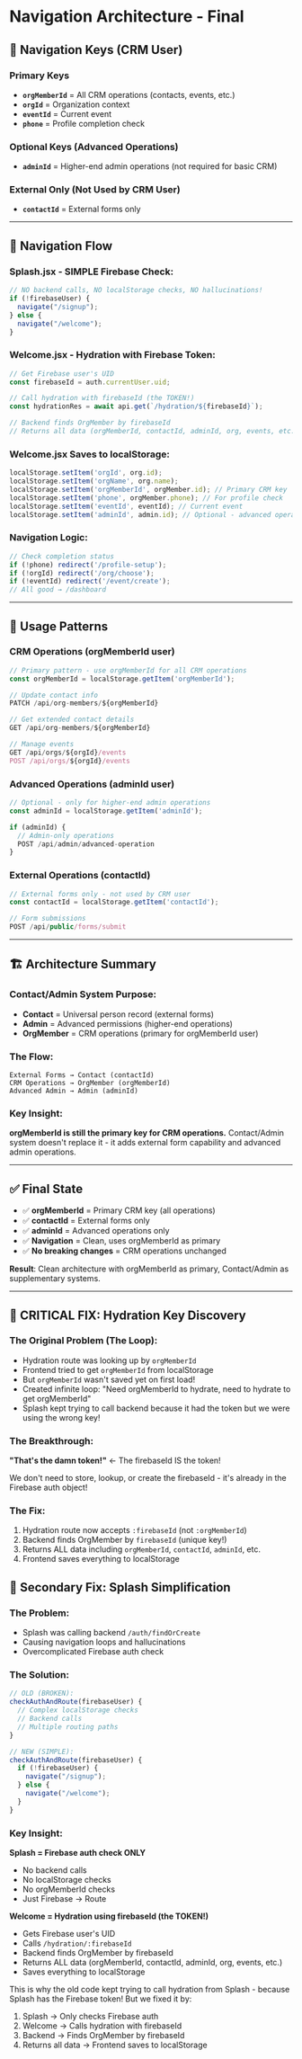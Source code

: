# Navigation Architecture - Final

## 🎯 Navigation Keys (CRM User)

### Primary Keys
- **`orgMemberId`** = All CRM operations (contacts, events, etc.)
- **`orgId`** = Organization context
- **`eventId`** = Current event
- **`phone`** = Profile completion check

### Optional Keys (Advanced Operations)
- **`adminId`** = Higher-end admin operations (not required for basic CRM)

### External Only (Not Used by CRM User)
- **`contactId`** = External forms only

---

## 🔄 Navigation Flow

### Splash.jsx - SIMPLE Firebase Check:
```javascript
// NO backend calls, NO localStorage checks, NO hallucinations!
if (!firebaseUser) {
  navigate("/signup");
} else {
  navigate("/welcome");
}
```

### Welcome.jsx - Hydration with Firebase Token:
```javascript
// Get Firebase user's UID
const firebaseId = auth.currentUser.uid;

// Call hydration with firebaseId (the TOKEN!)
const hydrationRes = await api.get(`/hydration/${firebaseId}`);

// Backend finds OrgMember by firebaseId
// Returns all data (orgMemberId, contactId, adminId, org, events, etc.)
```

### Welcome.jsx Saves to localStorage:
```javascript
localStorage.setItem('orgId', org.id);
localStorage.setItem('orgName', org.name);
localStorage.setItem('orgMemberId', orgMember.id); // Primary CRM key
localStorage.setItem('phone', orgMember.phone); // For profile check
localStorage.setItem('eventId', eventId); // Current event
localStorage.setItem('adminId', admin.id); // Optional - advanced operations
```

### Navigation Logic:
```javascript
// Check completion status
if (!phone) redirect('/profile-setup');
if (!orgId) redirect('/org/choose');
if (!eventId) redirect('/event/create');
// All good → /dashboard
```

---

## 🎯 Usage Patterns

### CRM Operations (orgMemberId user)
```javascript
// Primary pattern - use orgMemberId for all CRM operations
const orgMemberId = localStorage.getItem('orgMemberId');

// Update contact info
PATCH /api/org-members/${orgMemberId}

// Get extended contact details
GET /api/org-members/${orgMemberId}

// Manage events
GET /api/orgs/${orgId}/events
POST /api/orgs/${orgId}/events
```

### Advanced Operations (adminId user)
```javascript
// Optional - only for higher-end admin operations
const adminId = localStorage.getItem('adminId');

if (adminId) {
  // Admin-only operations
  POST /api/admin/advanced-operation
}
```

### External Operations (contactId)
```javascript
// External forms only - not used by CRM user
const contactId = localStorage.getItem('contactId');

// Form submissions
POST /api/public/forms/submit
```

---

## 🏗️ Architecture Summary

### Contact/Admin System Purpose:
- **Contact** = Universal person record (external forms)
- **Admin** = Advanced permissions (higher-end operations)
- **OrgMember** = CRM operations (primary for orgMemberId user)

### The Flow:
```
External Forms → Contact (contactId)
CRM Operations → OrgMember (orgMemberId)
Advanced Admin → Admin (adminId)
```

### Key Insight:
**orgMemberId is still the primary key for CRM operations.** Contact/Admin system doesn't replace it - it adds external form capability and advanced admin operations.

---

## ✅ Final State

- ✅ **orgMemberId** = Primary CRM key (all operations)
- ✅ **contactId** = External forms only
- ✅ **adminId** = Advanced operations only
- ✅ **Navigation** = Clean, uses orgMemberId as primary
- ✅ **No breaking changes** = CRM operations unchanged

**Result**: Clean architecture with orgMemberId as primary, Contact/Admin as supplementary systems.

---

## 🚨 CRITICAL FIX: Hydration Key Discovery

### The Original Problem (The Loop):
- Hydration route was looking up by `orgMemberId`
- Frontend tried to get `orgMemberId` from localStorage
- But `orgMemberId` wasn't saved yet on first load!
- Created infinite loop: "Need orgMemberId to hydrate, need to hydrate to get orgMemberId"
- Splash kept trying to call backend because it had the token but we were using the wrong key!

### The Breakthrough:
**"That's the damn token!"** ← The firebaseId IS the token!

We don't need to store, lookup, or create the firebaseId - it's already in the Firebase auth object!

### The Fix:
1. Hydration route now accepts `:firebaseId` (not `:orgMemberId`)
2. Backend finds OrgMember by `firebaseId` (unique key!)
3. Returns ALL data including `orgMemberId`, `contactId`, `adminId`, etc.
4. Frontend saves everything to localStorage

## 🚨 Secondary Fix: Splash Simplification

### The Problem:
- Splash was calling backend `/auth/findOrCreate` 
- Causing navigation loops and hallucinations
- Overcomplicated Firebase auth check

### The Solution:
```javascript
// OLD (BROKEN):
checkAuthAndRoute(firebaseUser) {
  // Complex localStorage checks
  // Backend calls
  // Multiple routing paths
}

// NEW (SIMPLE):
checkAuthAndRoute(firebaseUser) {
  if (!firebaseUser) {
    navigate("/signup");
  } else {
    navigate("/welcome");
  }
}
```

### Key Insight:
**Splash = Firebase auth check ONLY**
- No backend calls
- No localStorage checks  
- No orgMemberId checks
- Just Firebase → Route

**Welcome = Hydration using firebaseId (the TOKEN!)**
- Gets Firebase user's UID
- Calls `/hydration/:firebaseId`
- Backend finds OrgMember by firebaseId
- Returns ALL data (orgMemberId, contactId, adminId, org, events, etc.)
- Saves everything to localStorage

This is why the old code kept trying to call hydration from Splash - because Splash has the Firebase token! But we fixed it by:
1. Splash → Only checks Firebase auth
2. Welcome → Calls hydration with firebaseId
3. Backend → Finds OrgMember by firebaseId
4. Returns all data → Frontend saves to localStorage
